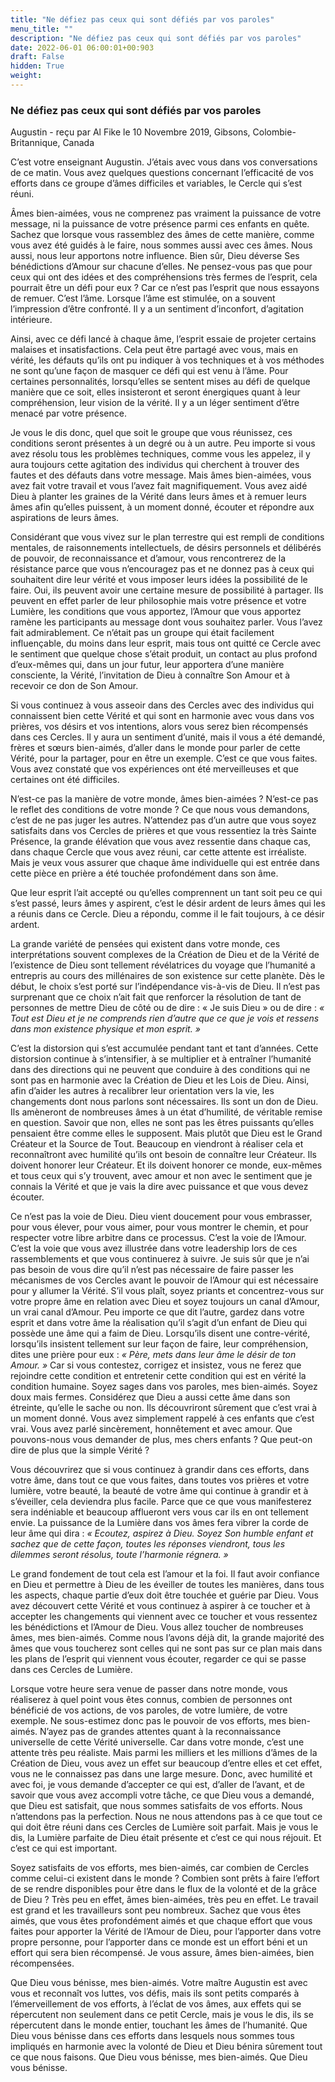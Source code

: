 ```yaml
---
title: "Ne défiez pas ceux qui sont défiés par vos paroles"
menu_title: ""
description: "Ne défiez pas ceux qui sont défiés par vos paroles"
date: 2022-06-01 06:00:01+00:903
draft: False
hidden: True
weight:
---
```

### Ne défiez pas ceux qui sont défiés par vos paroles

Augustin - reçu par Al Fike le 10 Novembre 2019, Gibsons, Colombie-Britannique, Canada

C’est votre enseignant Augustin. J’étais avec vous dans vos conversations de ce matin. Vous avez quelques questions concernant l’efficacité de vos efforts dans ce groupe d’âmes difficiles et variables, le Cercle qui s’est réuni.

Âmes bien-aimées, vous ne comprenez pas vraiment la puissance de votre message, ni la puissance de votre présence parmi ces enfants en quête. Sachez que lorsque vous rassemblez des âmes de cette manière, comme vous avez été guidés à le faire, nous sommes aussi avec ces âmes. Nous aussi, nous leur apportons notre influence. Bien sûr, Dieu déverse Ses bénédictions d’Amour sur chacune d’elles. Ne pensez-vous pas que pour ceux qui ont des idées et des compréhensions très fermes de l’esprit, cela pourrait être un défi pour eux ? Car ce n’est pas l’esprit que nous essayons de remuer. C’est l’âme. Lorsque l’âme est stimulée, on a souvent l’impression d’être confronté. Il y a un sentiment d’inconfort, d’agitation intérieure.

Ainsi, avec ce défi lancé à chaque âme, l’esprit essaie de projeter certains malaises et insatisfactions. Cela peut être partagé avec vous, mais en vérité, les défauts qu’ils ont pu indiquer à vos techniques et à vos méthodes ne sont qu’une façon de masquer ce défi qui est venu à l’âme. Pour certaines personnalités, lorsqu’elles se sentent mises au défi de quelque manière que ce soit, elles insisteront et seront énergiques quant à leur compréhension, leur vision de la vérité. Il y a un léger sentiment d’être menacé par votre présence.

Je vous le dis donc, quel que soit le groupe que vous réunissez, ces conditions seront présentes à un degré ou à un autre. Peu importe si vous avez résolu tous les problèmes techniques, comme vous les appelez, il y aura toujours cette agitation des individus qui cherchent à trouver des fautes et des défauts dans votre message. Mais âmes bien-aimées, vous avez fait votre travail et vous l’avez fait magnifiquement. Vous avez aidé Dieu à planter les graines de la Vérité dans leurs âmes et à remuer leurs âmes afin qu’elles puissent, à un moment donné, écouter et répondre aux aspirations de leurs âmes.

Considérant que vous vivez sur le plan terrestre qui est rempli de conditions mentales, de raisonnements intellectuels, de désirs personnels et délibérés de pouvoir, de reconnaissance et d’amour, vous rencontrerez de la résistance parce que vous n’encouragez pas et ne donnez pas à ceux qui souhaitent dire leur vérité et vous imposer leurs idées la possibilité de le faire. Oui, ils peuvent avoir une certaine mesure de possibilité à partager. Ils peuvent en effet parler de leur philosophie mais votre présence et votre Lumière, les conditions que vous apportez, l’Amour que vous apportez ramène les participants au message dont vous souhaitez parler. Vous l’avez fait admirablement. Ce n’était pas un groupe qui était facilement influençable, du moins dans leur esprit, mais tous ont quitté ce Cercle avec le sentiment que quelque chose s’était produit, un contact au plus profond d’eux-mêmes qui, dans un jour futur, leur apportera d’une manière consciente, la Vérité, l’invitation de Dieu à connaître Son Amour et à recevoir ce don de Son Amour.

Si vous continuez à vous asseoir dans des Cercles avec des individus qui connaissent bien cette Vérité et qui sont en harmonie avec vous dans vos prières, vos désirs et vos intentions, alors vous serez bien récompensés dans ces Cercles. Il y aura un sentiment d’unité, mais il vous a été demandé, frères et sœurs bien-aimés, d’aller dans le monde pour parler de cette Vérité, pour la partager, pour en être un exemple. C’est ce que vous faites. Vous avez constaté que vos expériences ont été merveilleuses et que certaines ont été difficiles.

N’est-ce pas la manière de votre monde, âmes bien-aimées ? N’est-ce pas le reflet des conditions de votre monde ? Ce que nous vous demandons, c’est de ne pas juger les autres. N’attendez pas d’un autre que vous soyez satisfaits dans vos Cercles de prières et que vous ressentiez la très Sainte Présence, la grande élévation que vous avez ressentie dans chaque cas, dans chaque Cercle que vous avez réuni, car cette attente est irréaliste. Mais je veux vous assurer que chaque âme individuelle qui est entrée dans cette pièce en prière a été touchée profondément dans son âme.

Que leur esprit l’ait accepté ou qu’elles comprennent un tant soit peu ce qui s’est passé, leurs âmes y aspirent, c’est le désir ardent de leurs âmes qui les a réunis dans ce Cercle. Dieu a répondu, comme il le fait toujours, à ce désir ardent.

La grande variété de pensées qui existent dans votre monde, ces interprétations souvent complexes de la Création de Dieu et de la Vérité de l’existence de Dieu sont tellement révélatrices du voyage que l’humanité a entrepris au cours des millénaires de son existence sur cette planète. Dès le début, le choix s’est porté sur l’indépendance vis-à-vis de Dieu. Il n’est pas surprenant que ce choix n’ait fait que renforcer la résolution de tant de personnes de mettre Dieu de côté ou de dire : « Je suis Dieu » ou de dire : *« Tout est Dieu et je ne comprends rien d’autre que ce que je vois et ressens dans mon existence physique et mon esprit. »*

C’est la distorsion qui s’est accumulée pendant tant et tant d’années. Cette distorsion continue à s’intensifier, à se multiplier et à entraîner l’humanité dans des directions qui ne peuvent que conduire à des conditions qui ne sont pas en harmonie avec la Création de Dieu et les Lois de Dieu. Ainsi, afin d’aider les autres à recalibrer leur orientation vers la vie, les changements dont nous parlons sont nécessaires. Ils sont un don de Dieu. Ils amèneront de nombreuses âmes à un état d’humilité, de véritable remise en question. Savoir que non, elles ne sont pas les êtres puissants qu’elles pensaient être comme elles le supposent. Mais plutôt que Dieu est le Grand Créateur et la Source de Tout. Beaucoup en viendront à réaliser cela et reconnaîtront avec humilité qu’ils ont besoin de connaître leur Créateur. Ils doivent honorer leur Créateur. Et ils doivent honorer ce monde, eux-mêmes et tous ceux qui s’y trouvent, avec amour et non avec le sentiment que je connais la Vérité et que je vais la dire avec puissance et que vous devez écouter.

Ce n’est pas la voie de Dieu. Dieu vient doucement pour vous embrasser, pour vous élever, pour vous aimer, pour vous montrer le chemin, et pour respecter votre libre arbitre dans ce processus. C’est la voie de l’Amour. C’est la voie que vous avez illustrée dans votre leadership lors de ces rassemblements et que vous continuerez à suivre. Je suis sûr que je n’ai pas besoin de vous dire qu’il n’est pas nécessaire de faire passer les mécanismes de vos Cercles avant le pouvoir de l’Amour qui est nécessaire pour y allumer la Vérité. S’il vous plaît, soyez priants et concentrez-vous sur votre propre âme en relation avec Dieu et soyez toujours un canal d’Amour, un vrai canal d’Amour. Peu importe ce que dit l’autre, gardez dans votre esprit et dans votre âme la réalisation qu’il s’agit d’un enfant de Dieu qui possède une âme qui a faim de Dieu. Lorsqu’ils disent une contre-vérité, lorsqu’ils insistent tellement sur leur façon de faire, leur compréhension, dites une prière pour eux : *« Père, mets dans leur âme le désir de ton Amour. »* Car si vous contestez, corrigez et insistez, vous ne ferez que rejoindre cette condition et entretenir cette condition qui est en vérité la condition humaine. Soyez sages dans vos paroles, mes bien-aimés. Soyez doux mais fermes. Considérez que Dieu a aussi cette âme dans son étreinte, qu’elle le sache ou non. Ils découvriront sûrement que c’est vrai à un moment donné. Vous avez simplement rappelé à ces enfants que c’est vrai. Vous avez parlé sincèrement, honnêtement et avec amour. Que pouvons-nous vous demander de plus, mes chers enfants ? Que peut-on dire de plus que la simple Vérité ?

Vous découvrirez que si vous continuez à grandir dans ces efforts, dans votre âme, dans tout ce que vous faites, dans toutes vos prières et votre lumière, votre beauté, la beauté de votre âme qui continue à grandir et à s’éveiller, cela deviendra plus facile. Parce que ce que vous manifesterez sera indéniable et beaucoup afflueront vers vous car ils en ont tellement envie. La puissance de la Lumière dans vos âmes fera vibrer la corde de leur âme qui dira : *« Ecoutez, aspirez à Dieu. Soyez Son humble enfant et sachez que de cette façon, toutes les réponses viendront, tous les dilemmes seront résolus, toute l’harmonie régnera. »*

Le grand fondement de tout cela est l’amour et la foi. Il faut avoir confiance en Dieu et permettre à Dieu de les éveiller de toutes les manières, dans tous les aspects, chaque partie d’eux doit être touchée et guérie par Dieu. Vous avez découvert cette Vérité et vous continuez à aspirer à ce toucher et à accepter les changements qui viennent avec ce toucher et vous ressentez les bénédictions et l’Amour de Dieu. Vous allez toucher de nombreuses âmes, mes bien-aimés. Comme nous l’avons déjà dit, la grande majorité des âmes que vous toucherez sont celles qui ne sont pas sur ce plan mais dans les plans de l’esprit qui viennent vous écouter, regarder ce qui se passe dans ces Cercles de Lumière.

Lorsque votre heure sera venue de passer dans notre monde, vous réaliserez à quel point vous êtes connus, combien de personnes ont bénéficié de vos actions, de vos paroles, de votre lumière, de votre exemple. Ne sous-estimez donc pas le pouvoir de vos efforts, mes bien-aimés. N’ayez pas de grandes attentes quant à la reconnaissance universelle de cette Vérité universelle. Car dans votre monde, c’est une attente très peu réaliste. Mais parmi les milliers et les millions d’âmes de la Création de Dieu, vous avez un effet sur beaucoup d’entre elles et cet effet, vous ne le connaissez pas dans une large mesure. Donc, avec humilité et avec foi, je vous demande d’accepter ce qui est, d’aller de l’avant, et de savoir que vous avez accompli votre tâche, ce que Dieu vous a demandé, que Dieu est satisfait, que nous sommes satisfaits de vos efforts. Nous n’attendons pas la perfection. Nous ne nous attendons pas à ce que tout ce qui doit être réuni dans ces Cercles de Lumière soit parfait. Mais je vous le dis, la Lumière parfaite de Dieu était présente et c’est ce qui nous réjouit. Et c’est ce qui est important.

Soyez satisfaits de vos efforts, mes bien-aimés, car combien de Cercles comme celui-ci existent dans le monde ? Combien sont prêts à faire l’effort de se rendre disponibles pour être dans le flux de la volonté et de la grâce de Dieu ? Très peu en effet, âmes bien-aimées, très peu en effet. Le travail est grand et les travailleurs sont peu nombreux. Sachez que vous êtes aimés, que vous êtes profondément aimés et que chaque effort que vous faites pour apporter la Vérité de l’Amour de Dieu, pour l’apporter dans votre propre personne, pour l’apporter dans ce monde est un effort béni et un effort qui sera bien récompensé. Je vous assure, âmes bien-aimées, bien récompensées.

Que Dieu vous bénisse, mes bien-aimés. Votre maître Augustin est avec vous et reconnaît vos luttes, vos défis, mais ils sont petits comparés à l’émerveillement de vos efforts, à l’éclat de vos âmes, aux effets qui se répercutent non seulement dans ce petit Cercle, mais je vous le dis, ils se répercutent dans le monde entier, touchant les âmes de l’humanité. Que Dieu vous bénisse dans ces efforts dans lesquels nous sommes tous impliqués en harmonie avec la volonté de Dieu et Dieu bénira sûrement tout ce que nous faisons. Que Dieu vous bénisse, mes bien-aimés. Que Dieu vous bénisse.



